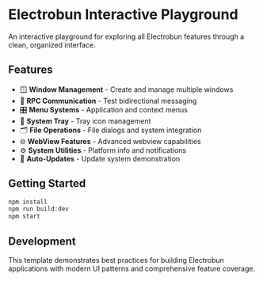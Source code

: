 # Electrobun Interactive Playground

An interactive playground for exploring all Electrobun features through a clean, organized interface.

## Features

- 🪟 **Window Management** - Create and manage multiple windows
- 📡 **RPC Communication** - Test bidirectional messaging
- 🎛️ **Menu Systems** - Application and context menus
- 🔔 **System Tray** - Tray icon management
- 🗂️ **File Operations** - File dialogs and system integration
- 🌐 **WebView Features** - Advanced webview capabilities
- ⚙️ **System Utilities** - Platform info and notifications
- 🔄 **Auto-Updates** - Update system demonstration

## Getting Started

```bash
npm install
npm run build:dev
npm start
```

## Development

This template demonstrates best practices for building Electrobun applications with modern UI patterns and comprehensive feature coverage.